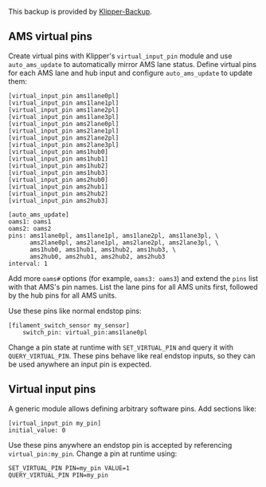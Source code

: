 

This backup is provided by [Klipper-Backup](https://github.com/Staubgeborener/klipper-backup).

## AMS virtual pins

Create virtual pins with Klipper's `virtual_input_pin` module and use
`auto_ams_update` to automatically mirror AMS lane status. Define
virtual pins for each AMS lane and hub input and configure
`auto_ams_update` to update them:

```
[virtual_input_pin ams1lane0pl]
[virtual_input_pin ams1lane1pl]
[virtual_input_pin ams1lane2pl]
[virtual_input_pin ams1lane3pl]
[virtual_input_pin ams2lane0pl]
[virtual_input_pin ams2lane1pl]
[virtual_input_pin ams2lane2pl]
[virtual_input_pin ams2lane3pl]
[virtual_input_pin ams1hub0]
[virtual_input_pin ams1hub1]
[virtual_input_pin ams1hub2]
[virtual_input_pin ams1hub3]
[virtual_input_pin ams2hub0]
[virtual_input_pin ams2hub1]
[virtual_input_pin ams2hub2]
[virtual_input_pin ams2hub3]

[auto_ams_update]
oams1: oams1
oams2: oams2
pins: ams1lane0pl, ams1lane1pl, ams1lane2pl, ams1lane3pl, \
      ams2lane0pl, ams2lane1pl, ams2lane2pl, ams2lane3pl, \
      ams1hub0, ams1hub1, ams1hub2, ams1hub3, \
      ams2hub0, ams2hub1, ams2hub2, ams2hub3
interval: 1
```

Add more `oams#` options (for example, `oams3: oams3`) and extend the
`pins` list with that AMS's pin names. List the lane pins for all AMS
units first, followed by the hub pins for all AMS units.

Use these pins like normal endstop pins:

```
[filament_switch_sensor my_sensor]
    switch_pin: virtual_pin:ams1lane0pl
```

Change a pin state at runtime with `SET_VIRTUAL_PIN` and query it with
`QUERY_VIRTUAL_PIN`. These pins behave like real endstop inputs, so they
can be used anywhere an input pin is expected.

## Virtual input pins

A generic module allows defining arbitrary software pins. Add sections like:

```
[virtual_input_pin my_pin]
initial_value: 0
```

Use these pins anywhere an endstop pin is accepted by referencing
`virtual_pin:my_pin`. Change a pin at runtime using:

```
SET_VIRTUAL_PIN PIN=my_pin VALUE=1
QUERY_VIRTUAL_PIN PIN=my_pin
```

